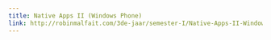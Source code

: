 ```yaml
---
title: Native Apps II (Windows Phone)
link: http://robinmalfait.com/3de-jaar/semester-I/Native-Apps-II-Windows-Phone.md
---
```

